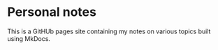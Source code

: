 # Personal notes

This is a GitHUb pages site containing my notes on various topics built using MkDocs.